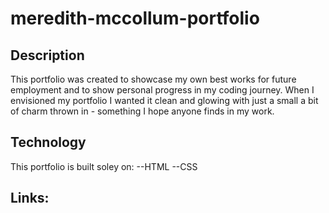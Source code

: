 # meredith-mccollum-portfolio

## Description

This portfolio was created to showcase my own best works for future employment and to show personal progress in my coding journey. When I envisioned my portfolio I wanted it clean and glowing with just a small a bit of charm thrown in - something I hope anyone finds in my work.

## Technology 
This portfolio is built soley on:
  --HTML
  --CSS

## Links:
 